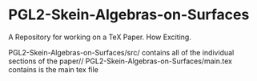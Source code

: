 # PGL2-Skein-Algebras-on-Surfaces
A Repository for working on a TeX Paper. How Exciting.

PGL2-Skein-Algebras-on-Surfaces/src/ contains all of the individual sections of the paper//
PGL2-Skein-Algebras-on-Surfaces/main.tex contains is the main tex file
